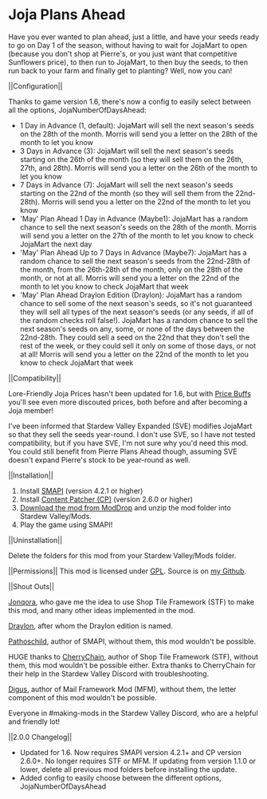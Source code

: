 # Joja Plans Ahead
Have you ever wanted to plan ahead, just a little, and have your seeds ready to go on Day 1 of the season, without having to wait for JojaMart to open (because you don't shop at Pierre's, or you just want that competitive Sunflowers price), to then run to JojaMart, to then buy the seeds, to then run back to your farm and finally get to planting? Well, now you can!


||Configuration||

Thanks to game version 1.6, there's now a config to easily select between all the options, JojaNumberOfDaysAhead:
* 1 Day in Advance (1, default): JojaMart will sell the next season's seeds on the 28th of the month. Morris will send you a letter on the 28th of the month to let you know
* 3 Days in Advance (3): JojaMart will sell the next season's seeds starting on the 26th of the month (so they will sell them on the 26th, 27th, and 28th). Morris will send you a letter on the 26th of the month to let you know
* 7 Days in Advance (7): JojaMart will sell the next season's seeds starting on the 22nd of the month (so they will sell them from the 22nd-28th). Morris will send you a letter on the 22nd of the month to let you know
* 'May' Plan Ahead 1 Day in Advance (Maybe1): JojaMart has a random chance to sell the next season's seeds on the 28th of the month. Morris will send you a letter on the 27th of the month to let you know to check JojaMart the next day
* 'May' Plan Ahead Up to 7 Days in Advance (Maybe7): JojaMart has a random chance to sell the next season's seeds from the 22nd-28th of the month, from the 26th-28th of the month, only on the 28th of the month, or not at all. Morris will send you a letter on the 22nd of the month to let you know to check JojaMart that week
* 'May' Plan Ahead Draylon Edition (Draylon): JojaMart has a random chance to sell some of the next season's seeds, so it's not guaranteed they will sell all types of the next season's seeds (or any seeds, if all of the random checks roll false!). JojaMart has a random chance to sell the next season's seeds on any, some, or none of the days between the 22nd-28th. They could sell a seed on the 22nd that they don't sell the rest of the week, or they could sell it only on some of those days, or not at all! Morris will send you a letter on the 22nd of the month to let you know to check JojaMart that week


||Compatibility||

Lore-Friendly Joja Prices hasn't been updated for 1.6, but with <a href="https://www.nexusmods.com/stardewvalley/mods/16209">Price Buffs</a> you'll see even more discouted prices, both before and after becoming a Joja member!

I've been informed that Stardew Valley Expanded (SVE) modifies JojaMart so that they sell the seeds year-round. I don't use SVE, so I have not tested compatibility, but if you have SVE, I'm not sure why you'd need this mod. You could still benefit from Pierre Plans Ahead though, assuming SVE doesn't expand Pierre's stock to be year-round as well.


||Installation||

1. Install <a href="https://smapi.io/">SMAPI</a> (version 4.2.1 or higher)
2. Install <a href="https://www.nexusmods.com/stardewvalley/mods/1915">Content Patcher (CP)</a> (version 2.6.0 or higher)
3. <a href="https://www.moddrop.com/stardew-valley/mods/1033080-joja-has-extra-stock">Download the mod from ModDrop</a> and unzip the mod folder into Stardew Valley/Mods.
4. Play the game using SMAPI!


||Uninstallation||

Delete the folders for this mod from your Stardew Valley/Mods folder.


||Permissions||
This mod is licensed under [GPL](https://github.com/LenneDalben/StardewValleyModsGPL/blob/main/LICENSE). Source is on [my Github](https://github.com/LenneDalben/StardewValleyModsGPL/tree/main/%5BCP%5D%20Joja%20Plans%20Ahead).


||Shout Outs||

<a href="https://www.nexusmods.com/stardewvalley/users/88107803?tab=user+files">Jonqora</a>, who gave me the idea to use Shop Tile Framework (STF) to make this mod, and many other ideas implemented in the mod.

<a href="https://www.nexusmods.com/stardewvalley/users/8049772?tab=user+files">Draylon</a>, after whom the Draylon edition is named.

<a href="https://www.nexusmods.com/stardewvalley/users/1552317?tab=user+files">Pathoschild</a>, author of SMAPI, without them, this mod wouldn't be possible.

HUGE thanks to <a href="https://www.nexusmods.com/stardewvalley/users/3590100?tab=user+files">CherryChain</a>, author of Shop Tile Framework (STF), without them, this mod wouldn't be possible either. Extra thanks to CherryChain for their help in the Stardew Valley Discord with troubleshooting. 

<a href="https://www.nexusmods.com/stardewvalley/users/2186381?tab=user+files">Digus</a>, author of Mail Framework Mod (MFM), without them, the letter component of this mod wouldn't be possible.

Everyone in #making-mods in the Stardew Valley Discord, who are a helpful and friendly lot!

||2.0.0 Changelog||
* Updated for 1.6. Now requires SMAPI version 4.2.1+ and CP version 2.6.0+. No longer requires STF or MFM. If updating from version 1.1.0 or lower, delete all previous mod folders before installing the update.
* Added config to easily choose between the different options, JojaNumberOfDaysAhead